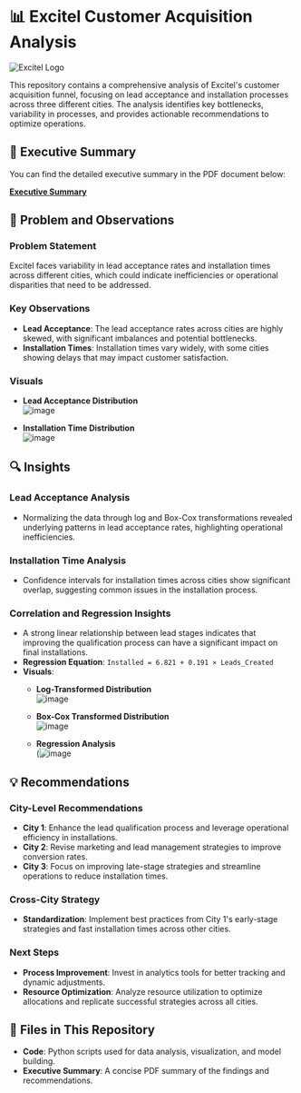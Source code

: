 # 📊 Excitel Customer Acquisition Analysis

![Excitel Logo](https://upload.wikimedia.org/wikipedia/commons/thumb/4/44/Excitel_Logo_2019.svg/1200px-Excitel_Logo_2019.svg.png)

This repository contains a comprehensive analysis of Excitel's customer acquisition funnel, focusing on lead acceptance and installation processes across three different cities. The analysis identifies key bottlenecks, variability in processes, and provides actionable recommendations to optimize operations.

## 📝 Executive Summary
You can find the detailed executive summary in the PDF document below:

[**Executive Summary**](Excitel_Case_ExecutiveSummary.pdf)

## 🧠 Problem and Observations

### Problem Statement
Excitel faces variability in lead acceptance rates and installation times across different cities, which could indicate inefficiencies or operational disparities that need to be addressed.

### Key Observations
- **Lead Acceptance**: The lead acceptance rates across cities are highly skewed, with significant imbalances and potential bottlenecks.
- **Installation Times**: Installation times vary widely, with some cities showing delays that may impact customer satisfaction.

### Visuals
- **Lead Acceptance Distribution**  
![image](https://github.com/user-attachments/assets/5fa93fe4-8279-46f2-a4d5-44c6574a262e)

- **Installation Time Distribution**  
![image](https://github.com/user-attachments/assets/49324126-f897-4294-8982-44e87f52d262)

## 🔍 Insights

### Lead Acceptance Analysis
- Normalizing the data through log and Box-Cox transformations revealed underlying patterns in lead acceptance rates, highlighting operational inefficiencies.
  
### Installation Time Analysis
- Confidence intervals for installation times across cities show significant overlap, suggesting common issues in the installation process.

### Correlation and Regression Insights
- A strong linear relationship between lead stages indicates that improving the qualification process can have a significant impact on final installations.
- **Regression Equation**: `Installed = 6.821 + 0.191 × Leads_Created`
- **Visuals**:
  - **Log-Transformed Distribution**  
    ![image](https://github.com/user-attachments/assets/874dd31c-71f8-4ad6-9bc3-36406beec1ca)

  - **Box-Cox Transformed Distribution**  
    ![image](https://github.com/user-attachments/assets/4a50540f-080c-4ed1-aa73-72052eae9c73)

  - **Regression Analysis**  
    (![image](https://github.com/user-attachments/assets/427ff243-8786-4fcf-b21f-a6ebc0fad682)

## 💡 Recommendations

### City-Level Recommendations
- **City 1**: Enhance the lead qualification process and leverage operational efficiency in installations.
- **City 2**: Revise marketing and lead management strategies to improve conversion rates.
- **City 3**: Focus on improving late-stage strategies and streamline operations to reduce installation times.

### Cross-City Strategy
- **Standardization**: Implement best practices from City 1's early-stage strategies and fast installation times across other cities.

### Next Steps
- **Process Improvement**: Invest in analytics tools for better tracking and dynamic adjustments.
- **Resource Optimization**: Analyze resource utilization to optimize allocations and replicate successful strategies across all cities.

## 📁 Files in This Repository

- **Code**: Python scripts used for data analysis, visualization, and model building.
- **Executive Summary**: A concise PDF summary of the findings and recommendations.
